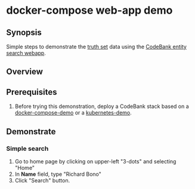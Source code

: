 # docker-compose web-app demo

## Synopsis

Simple steps to demonstrate the
[truth set](https://github.com/richiebono/truth-sets)
data using the
[CodeBank entity search webapp](https://github.com/richiebono/entity-search-web-app).

## Overview

## Prerequisites

1. Before trying this demonstration, deploy a CodeBank stack based on a
   [docker-compose-demo](https://github.com/richiebono/docker-compose-demo)
   or a
   [kubernetes-demo](https://github.com/richiebono/kubernetes-demo).

## Demonstrate

### Simple search

1. Go to home page by clicking on upper-left "3-dots" and selecting "Home"
1. In **Name** field, type "Richard Bono"
1. Click "Search" button.
